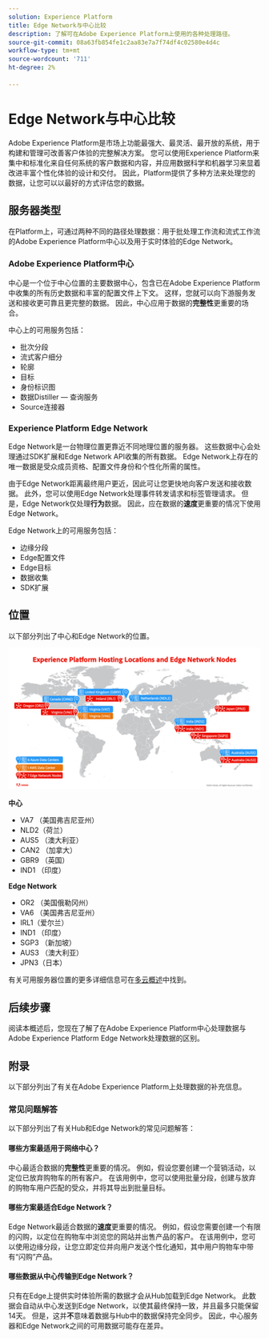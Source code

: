 ```yaml
---
solution: Experience Platform
title: Edge Network与中心比较
description: 了解可在Adobe Experience Platform上使用的各种处理路径。
source-git-commit: 08a63fb854fe1c2aa83e7a7f74df4c02580e4d4c
workflow-type: tm+mt
source-wordcount: '711'
ht-degree: 2%

---
```



# Edge Network与中心比较

Adobe Experience Platform是市场上功能最强大、最灵活、最开放的系统，用于构建和管理可改善客户体验的完整解决方案。 您可以使用Experience Platform来集中和标准化来自任何系统的客户数据和内容，并应用数据科学和机器学习来显着改进丰富个性化体验的设计和交付。 因此，Platform提供了多种方法来处理您的数据，让您可以以最好的方式评估您的数据。

## 服务器类型

在Platform上，可通过两种不同的路径处理数据：用于批处理工作流和流式工作流的Adobe Experience Platform中心以及用于实时体验的Edge Network。

### Adobe Experience Platform中心

中心是一个位于中心位置的主要数据中心，包含已在Adobe Experience Platform中收集的所有历史数据和丰富的配置文件上下文。 这样，您就可以向下游服务发送和接收更可靠且更完整的数据。 因此，中心应用于数据的&#x200B;**完整性**&#x200B;更重要的场合。

中心上的可用服务包括：

- 批次分段
- 流式客户细分
- 轮廓
- 目标
- 身份标识图
- 数据Distiller — 查询服务
- Source连接器

### Experience Platform Edge Network

Edge Network是一台物理位置更靠近不同地理位置的服务器。 这些数据中心会处理通过SDK扩展和Edge Network API收集的所有数据。 Edge Network上存在的唯一数据是受众成员资格、配置文件身份和个性化所需的属性。

由于Edge Network距离最终用户更近，因此可让您更快地向客户发送和接收数据。 此外，您可以使用Edge Network处理事件转发请求和标签管理请求。 但是，Edge Network仅处理&#x200B;**行为**&#x200B;数据。 因此，应在数据的&#x200B;**速度**&#x200B;更重要的情况下使用Edge Network。

Edge Network上的可用服务包括：

- 边缘分段
- Edge配置文件
- Edge目标
- 数据收集
- SDK扩展

## 位置

以下部分列出了中心和Edge Network的位置。

![列出了中心服务器和Edge Network服务器的不同位置的关系图。](./images/servers/platform-server-locations.png)

**中心**

- VA7 （美国弗吉尼亚州）
- NLD2（荷兰）
- AUS5 （澳大利亚）
- CAN2 （加拿大）
- GBR9 （英国）
- IND1 （印度）

**Edge Network**

- OR2 （美国俄勒冈州）
- VA6 （美国弗吉尼亚州）
- IRL1（爱尔兰）
- IND1 （印度）
- SGP3 （新加坡）
- AUS3 （澳大利亚）
- JPN3（日本）

有关可用服务器位置的更多详细信息可在[多云概述](./multi-cloud.md#available-cloud-regions)中找到。

## 后续步骤

阅读本概述后，您现在了解了在Adobe Experience Platform中心处理数据与Adobe Experience Platform Edge Network处理数据的区别。

## 附录

以下部分列出了有关在Adobe Experience Platform上处理数据的补充信息。

### 常见问题解答

以下部分列出了有关Hub和Edge Network的常见问题解答：

#### 哪些方案最适用于网络中心？

中心最适合数据的&#x200B;**完整性**&#x200B;更重要的情况。 例如，假设您要创建一个营销活动，以定位已放弃购物车的所有客户。 在该用例中，您可以使用批量分段，创建与放弃的购物车用户匹配的受众，并将其导出到批量目标。

#### 哪些方案最适合Edge Network？

Edge Network最适合数据的&#x200B;**速度**&#x200B;更重要的情况。 例如，假设您需要创建一个有限的闪购，以定位在购物车中浏览您的网站并出售产品的客户。 在该用例中，您可以使用边缘分段，让您立即定位并向用户发送个性化通知，其中用户购物车中带有“闪购”产品。

#### 哪些数据从中心传输到Edge Network？

只有在Edge上提供实时体验所需的数据才会从Hub加载到Edge Network。 此数据会自动从中心发送到Edge Network，以使其最终保持一致，并且最多只能保留14天。 但是，这并&#x200B;**不**&#x200B;意味着数据与Hub中的数据保持完全同步。 因此，中心服务器和Edge Network之间的可用数据可能存在差异。
